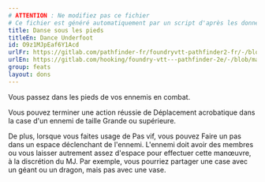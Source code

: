 ```yaml
---
# ATTENTION : Ne modifiez pas ce fichier
# Ce fichier est généré automatiquement par un script d'après les données du module Foundry VTT officiel et de sa traduction
title: Danse sous les pieds
titleEn: Dance Underfoot
id: O9z1MJpEaf6Y1Acd
urlFr: https://gitlab.com/pathfinder-fr/foundryvtt-pathfinder2-fr/-/blob/master/data/feats/O9z1MJpEaf6Y1Acd.htm
urlEn: https://gitlab.com/hooking/foundry-vtt---pathfinder-2e/-/blob/master/packs/data/feats.db/dance-underfoot.json
group: feats
layout: dons
---
```

Vous passez dans les pieds de vos ennemis en combat.

Vous pouvez terminer une action réussie de <a class="entity-link" data-pack="pf2e.actionspf2e" data-id="21WIfSu7Xd7uKqV8" draggable="true">Déplacement acrobatique</a> dans la case d'un ennemi de taille Grande ou supérieure.

De plus, lorsque vous faites usage de Pas vif, vous pouvez <a class="entity-link" data-pack="pf2e.actionspf2e" data-id="UHpkTuCtyaPqiCAB" draggable="true">Faire un pas</a> dans un espace déclenchant de l'ennemi. L'ennemi doit avoir des membres ou vous laisser autrement assez d'espace pour effectuer cette manœuvre, à la discrétion du MJ. Par exemple, vous pourriez partager une case avec un géant ou un dragon, mais pas avec une vase.


